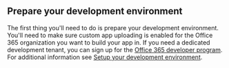 ## Prepare your development environment

The first thing you'll need to do is prepare your development environment. You'll need to make sure custom app uploading is enabled for the Office 365 organization you want to build your app in. If you need a dedicated development tenant, you can sign up for the [Office 365 developer program](https://developer.microsoft.com/office/dev-program). For additional information see [Setup your development environment](~/concepts/build-and-test/prepare-your-o365-tenant.md).